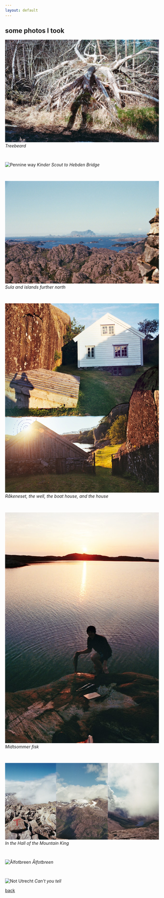 ```yaml
---
layout: default
---
```


## some photos I took 

![tree shadow](./assets/img/tree_shaow.jpg)
*Treebeard*

&nbsp;

![Pennine way](./assets/img/along_the_pennine_way.png)
*Kinder Scout to Hebden Bridge*

&nbsp;

![Sula](./assets/img/hardbakke.jpg)
*Sula and islands further north*

&nbsp;

![Råkeneset](./assets/img/rakeneset.JPG)
*Råkeneset, the well, the boat house, and the house*

&nbsp;

![Sotra](./assets/img/sotra.jpg)
*Midtsommer fisk*

&nbsp;

![In the Hall of the Mountain King](./assets/img/Alfotbreen.png)
*In the Hall of the Mountain King*

&nbsp;

![Ålfotbreen](./assets/img/Alfotbreen2.JPG)
*Ålfotbreen*

&nbsp;

![Not Utrecht](./assets/img/groningent.png)
*Can't you tell*

<!-- ![cam ely](./assets/img/cam_ely.jpg)
*Endless coloured ways* -->

[back](./)
